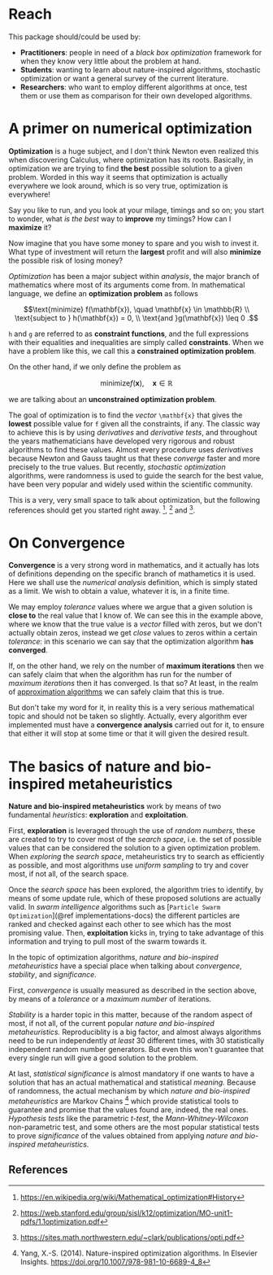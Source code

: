 # Reach

This package should/could be used by:

- **Practitioners**: people in need of a _black box optimization_ framework for when they know very little about the problem at hand.
- **Students**: wanting to learn about nature-inspired algorithms, stochastic optimization or want a general survey of the current literature.
- **Researchers**: who want to employ different algorithms at once, test them or use them as comparison for their own developed algorithms.

# A primer on numerical optimization

**Optimization** is a huge subject, and I don't think Newton even realized this when discovering Calculus, where optimization has its roots. Basically, in optimization we are trying to find **the best** possible solution to a given problem. Worded in this way it seems that optimization is actually everywhere we look around, which is so very true, optimization is everywhere!

Say you like to run, and you look at your milage, timings and so on; you start to wonder, what _is the best_ way to **improve** my timings? How can I **maximize** it?

Now imagine that you have some money to spare and you wish to invest it. What type of investment will return the **largest** profit and will also **minimize** the possible risk of losing money?

_Optimization_ has been a major subject within _analysis_, the major branch of mathematics where most of its arguments come from. In mathematical language, we define an **optimization problem** as follows

```math
\text{minimize} f(\mathbf{x}), \quad \mathbf{x} \in \mathbb{R} \\
\text{subject to } h(\mathbf{x}) = 0, \\
\text{and }g(\mathbf{x}) \leq 0 .
```

`h` and `g` are referred to as **constraint functions**, and the full expressions with their equalities and inequalities are simply called **constraints**. When we have a problem like this, we call this a **constrained optimization problem**.

On the other hand, if we only define the problem as

```math
\text{minimize} f(\mathbf{x}),\quad \mathbf{x} \in \mathbb{R}
```

we are talking about an **unconstrained optimization problem**.

The goal of optimization is to find the _vector_ `\mathbf{x}` that gives the **lowest** possible value for `f` given all the constraints, if any. The classic way to achieve this is by using _derivatives_ and _derivative tests_, and throughout the years mathematicians have developed very rigorous and robust algorithms to find these values. Almost every procedure uses _derivatives_ because Newton and Gauss taught us that these _converge_ faster and more precisely to the true values. But recently, _stochastic optimization_ algorithms, were randomness is used to guide the search for the best value, have been very popular and widely used within the scientific community.

This is a very, very small space to talk about optimization, but the following references should get you started right away. [^1], [^2] and [^3].

# On Convergence

**Convergence** is a very strong word in mathematics, and it actually has lots of definitions depending on the specific branch of mathametics it is used. Here we shall use the _numerical analysis_ definition, which is simply stated as a limit. We wish to obtain a value, whatever it is, in a finite time.

We may employ _tolerance_ values where we argue that a given solution is **close to** the real value that I know of. We can see this in the example above, where we know that the true value is a _vector_ filled with zeros, but we don't actually obtain zeros, instead we get _close_ values to zeros within a certain _tolerance_: in this scenario we can say that the optimization algorithm **has converged**.

If, on the other hand, we rely on the number of **maximum iterations** then we can safely claim that when the algorithm has run for the number of _maximum iterations_ then it has converged. Is that so? At least, in the realm of [approximation algorithms](https://en.wikipedia.org/wiki/Approximation_algorithm) we can safely claim that this is true.

But don't take my word for it, in reality this is a very serious mathematical topic and should not be taken so slightly. Actually, every algorithm ever implemented must have a **convergence analysis** carried out for it, to ensure that either it will stop at some time or that it will given the desired result.

# The basics of nature and bio-inspired metaheuristics

**Nature and bio-inspired metaheuristics** work by means of two fundamental _heuristics_: **exploration** and **exploitation**.

First, **exploration** is leveraged through the use of _random numbers_, these are created to try to cover most of the _search space_, i.e. the set of possible values that can be considered the solution to a given optimization problem. When _exploring_ the _search space_, metaheuristics try to search as efficiently as possible, and most algorithms use _uniform sampling_ to try and cover most, if not all, of the search space.

Once the _search space_ has been explored, the algorithm tries to identify, by means of some update rule, which of these proposed solutions are actually valid. In _swarm intelligence_ algorithms such as [`Particle Swarm Optimization`](@ref implementations-docs) the different particles are ranked and checked against each other to see which has the most promising value. Then, **exploitation** kicks in, trying to take advantage of this information and trying to pull most of the swarm towards it.

In the topic of optimization algorithms, _nature and bio-inspired metaheuristics_ have a special place when talking about _convergence_, _stability_, and _significance._

First, _convergence_ is usually measured as described in the section above, by means of a _tolerance_ or a _maximum number_ of iterations.

_Stability_ is a harder topic in this matter, because of the random aspect of most, if not all, of the current popular _nature and bio-inspired metaheuristics._ Reproduciblity is a big factor, and almost always algorithms need to be run independently _at least_ 30 different times, with 30 statistically independent random number generators. But even this won't guarantee that every single run will give a good solution to the problem.

At last, _statistical significance_ is almost mandatory if one wants to have a solution that has an actual mathematical and statistical _meaning._ Because of randomness, the actual mechanism by which _nature and bio-inspired metaheuristics_ are Markov Chains [^4] which provide statistical tools to guarantee and promise that the values found are, indeed, the real ones. _Hypothesis tests_ like the parametric _t-test_, the _Mann-Whitney-Wilcoxon_ non-parametric test, and some others are the most popular statistical tests to prove _significance_ of the values obtained from applying _nature and bio-inspired metaheuristics._

## References

[^4]: Yang, X.-S. (2014). Nature-inspired optimization algorithms. In Elsevier Insights. <https://doi.org/10.1007/978-981-10-6689-4_8>

[^1]: https://en.wikipedia.org/wiki/Mathematical_optimization#History
[^2]: https://web.stanford.edu/group/sisl/k12/optimization/MO-unit1-pdfs/1.1optimization.pdf
[^3]: https://sites.math.northwestern.edu/~clark/publications/opti.pdf
